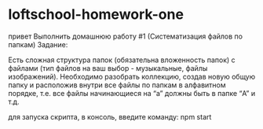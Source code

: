 # loftschool-homework-one
привет
Выполнить домашнюю работу #1 (Систематизация файлов по папкам)
Задание:

Есть сложная структура папок (обязательна вложенность папок) с файлами (тип файлов на ваш выбор - музыкальные, файлы изображений). Необходимо разобрать коллекцию, создав новую общую папку и расположив внутри все файлы по папкам в алфавитном порядке, т.е. все файлы начинающиеся на “a” должны быть в папке “A” и т.д.

для запуска скрипта, в консоль, введите команду:
npm start